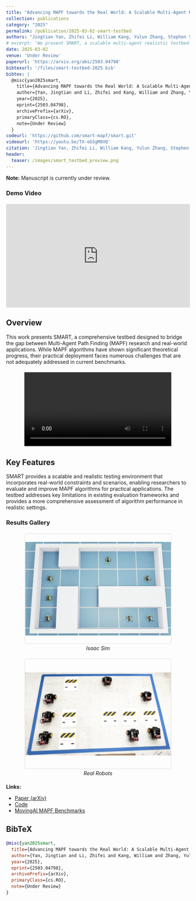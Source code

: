 ```yaml
---
title: "Advancing MAPF towards the Real World: A Scalable Multi-Agent Realistic Testbed"
collection: publications
category: "2025"
permalink: /publication/2025-03-02-smart-testbed
authors: "Jingtian Yan, Zhifei Li, William Kang, Yulun Zhang, Stephen Smith, Jiaoyang Li"
# excerpt: 'We present SMART, a scalable multi-agent realistic testbed for advancing MAPF research towards real-world applications. This work addresses the gap between theoretical MAPF algorithms and practical deployment challenges.<br/><img src="/images/smart_testbed_preview.png">'
date: 2025-03-02
venue: 'Under Review'
paperurl: 'https://arxiv.org/abs/2503.04798'
bibtexurl: '/files/smart-testbed-2025.bib'
bibtex: |
  @misc{yan2025smart,
    title={Advancing MAPF towards the Real World: A Scalable Multi-Agent Realistic Testbed},
    author={Yan, Jingtian and Li, Zhifei and Kang, William and Zhang, Yulun and Smith, Stephen and Li, Jiaoyang},
    year={2025},
    eprint={2503.04798},
    archivePrefix={arXiv},
    primaryClass={cs.RO},
    note={Under Review}
  }
codeurl: 'https://github.com/smart-mapf/smart.git'
videourl: 'https://youtu.be/TX-oGSgM8VQ'
citation: 'Jingtian Yan, Zhifei Li, William Kang, Yulun Zhang, Stephen Smith, and Jiaoyang Li. <i>Under Review</i>. 2025.'
header:
  teaser: /images/smart_testbed_preview.png
---
```


**Note:** Manuscript is currently under review.

### Demo Video

<div style="position: relative; width: 100%; max-width: 800px; margin: 20px auto;">
  <div style="position: relative; padding-bottom: 56.25%; height: 0; overflow: hidden;">
    <iframe src="https://www.youtube.com/embed/TX-oGSgM8VQ" frameborder="0" allow="accelerometer; autoplay; clipboard-write; encrypted-media; gyroscope; picture-in-picture" allowfullscreen style="position: absolute; top: 0; left: 0; width: 100%; height: 100%;"></iframe>
  </div>
</div>

## Overview

This work presents SMART, a comprehensive testbed designed to bridge the gap between Multi-Agent Path Finding (MAPF) research and real-world applications. While MAPF algorithms have shown significant theoretical progress, their practical deployment faces numerous challenges that are not adequately addressed in current benchmarks.

<div style="text-align: center; margin: 20px 0;">
  <video controls style="width: 80%; max-width: 800px;">
    <source src="/images/SMART-Teaser-web.mp4" type="video/mp4">
    Your browser does not support the video tag. <a href="/images/SMART-Teaser-web.mp4">Download video</a>
  </video>
</div>

## Key Features

SMART provides a scalable and realistic testing environment that incorporates real-world constraints and scenarios, enabling researchers to evaluate and improve MAPF algorithms for practical applications. The testbed addresses key limitations in existing evaluation frameworks and provides a more comprehensive assessment of algorithm performance in realistic settings.



### Results Gallery

<div style="display: flex; flex-wrap: wrap; justify-content: center; gap: 20px; margin: 20px 0;">
  <div style="text-align: center; flex: 1; min-width: 300px;">
    <img src="/images/SMART-isaac-sim.png" alt="Benchmark Results" style="width: 400px; height: 300px; object-fit: contain; border: 1px solid #ddd; border-radius: 4px;">
    <br><em>Isaac Sim</em>
  </div>
  
  <div style="text-align: center; flex: 1; min-width: 300px;">
    <img src="/images/SMART-real-robot.png" alt="Scalability Analysis" style="width: 400px; height: 300px; object-fit: contain; border: 1px solid #ddd; border-radius: 4px;">
    <br><em>Real Robots</em>
  </div>
</div>

**Links:**
- [Paper (arXiv)](https://arxiv.org/abs/2503.04798)
- [Code](https://github.com/JingtianYan/SMART/)
- [MovingAI MAPF Benchmarks](https://movingai.com/benchmarks/mapf/index.html)

## BibTeX

```bibtex
@misc{yan2025smart,
  title={Advancing MAPF towards the Real World: A Scalable Multi-Agent Realistic Testbed},
  author={Yan, Jingtian and Li, Zhifei and Kang, William and Zhang, Yulun and Smith, Stephen and Li, Jiaoyang},
  year={2025},
  eprint={2503.04798},
  archivePrefix={arXiv},
  primaryClass={cs.RO},
  note={Under Review}
}
```
